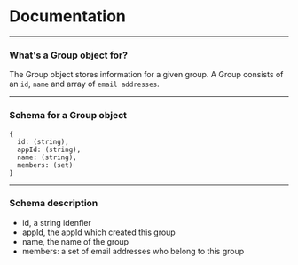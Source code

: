 Documentation
=======================


----------------------------------------

### What's a Group object for?

The Group object stores information for a given group.
A Group consists of an `id`, `name` and array of `email addresses`.

----------------------------------------

### Schema for a Group object

    {
      id: (string),
      appId: (string),
      name: (string),
      members: (set)
    }

----------------------------------------

### Schema description

  * id, a string idenfier
  * appId, the appId which created this group
  * name, the name of the group
  * members: a set of email addresses who belong to this group

[User]: User.markdown
[Photo]: Photo.markdown
[Action]: Action.markdown


